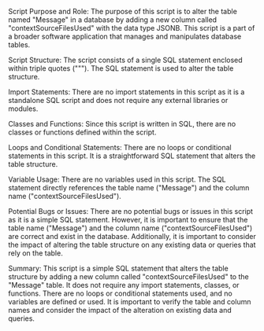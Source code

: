 Script Purpose and Role:
The purpose of this script is to alter the table named "Message" in a database by adding a new column called "contextSourceFilesUsed" with the data type JSONB. This script is a part of a broader software application that manages and manipulates database tables.

Script Structure:
The script consists of a single SQL statement enclosed within triple quotes ("""). The SQL statement is used to alter the table structure.

Import Statements:
There are no import statements in this script as it is a standalone SQL script and does not require any external libraries or modules.

Classes and Functions:
Since this script is written in SQL, there are no classes or functions defined within the script.

Loops and Conditional Statements:
There are no loops or conditional statements in this script. It is a straightforward SQL statement that alters the table structure.

Variable Usage:
There are no variables used in this script. The SQL statement directly references the table name ("Message") and the column name ("contextSourceFilesUsed").

Potential Bugs or Issues:
There are no potential bugs or issues in this script as it is a simple SQL statement. However, it is important to ensure that the table name ("Message") and the column name ("contextSourceFilesUsed") are correct and exist in the database. Additionally, it is important to consider the impact of altering the table structure on any existing data or queries that rely on the table.

Summary:
This script is a simple SQL statement that alters the table structure by adding a new column called "contextSourceFilesUsed" to the "Message" table. It does not require any import statements, classes, or functions. There are no loops or conditional statements used, and no variables are defined or used. It is important to verify the table and column names and consider the impact of the alteration on existing data and queries.